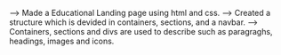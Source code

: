 --> Made a Educational Landing page using html and css.
--> Created a structure which is devided in containers, sections, and a navbar.
--> Containers, sections and divs are used  to describe such as paragraghs, headings, images and icons.
